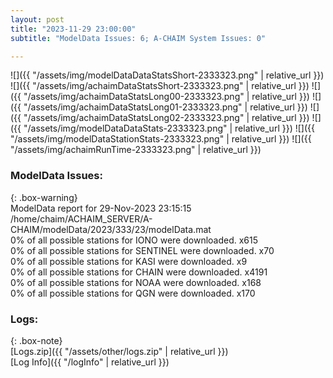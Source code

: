 ```yaml
---
layout: post
title: "2023-11-29 23:00:00"
subtitle: "ModelData Issues: 6; A-CHAIM System Issues: 0"

---
```


![]({{ "/assets/img/modelDataDataStatsShort-2333323.png" | relative_url }})
![]({{ "/assets/img/achaimDataStatsShort-2333323.png" | relative_url }})
![]({{ "/assets/img/achaimDataStatsLong00-2333323.png" | relative_url }})
![]({{ "/assets/img/achaimDataStatsLong01-2333323.png" | relative_url }})
![]({{ "/assets/img/achaimDataStatsLong02-2333323.png" | relative_url }})
![]({{ "/assets/img/modelDataDataStats-2333323.png" | relative_url }})
![]({{ "/assets/img/modelDataStationStats-2333323.png" | relative_url }})
![]({{ "/assets/img/achaimRunTime-2333323.png" | relative_url }})


### ModelData Issues:  
  
{: .box-warning}  
 ModelData report for 29-Nov-2023 23:15:15   
 /home/chaim/ACHAIM_SERVER/A-CHAIM/modelData/2023/333/23/modelData.mat   
 0% of all possible stations for IONO were downloaded. x615   
 0% of all possible stations for SENTINEL were downloaded. x70   
 0% of all possible stations for KASI were downloaded. x9   
 0% of all possible stations for CHAIN were downloaded. x4191   
 0% of all possible stations for NOAA were downloaded. x168   
 0% of all possible stations for QGN were downloaded. x170   
  


### Logs:  
  
{: .box-note}  
[Logs.zip]({{ "/assets/other/logs.zip" | relative_url }})  
[Log Info]({{ "/logInfo" | relative_url }})  
